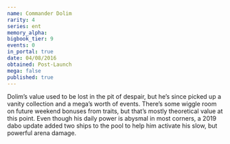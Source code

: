 ```yaml
---
name: Commander Dolim
rarity: 4
series: ent
memory_alpha:
bigbook_tier: 9
events: 0
in_portal: true
date: 04/08/2016
obtained: Post-Launch
mega: false
published: true
---
```


Dolim’s value used to be lost in the pit of despair, but he’s since picked up a vanity collection and a mega’s worth of events. There’s some wiggle room on future weekend bonuses from traits, but that’s mostly theoretical value at this point. Even though his daily power is abysmal in most corners, a 2019 dabo update added two ships to the pool to help him activate his slow, but powerful arena damage.
